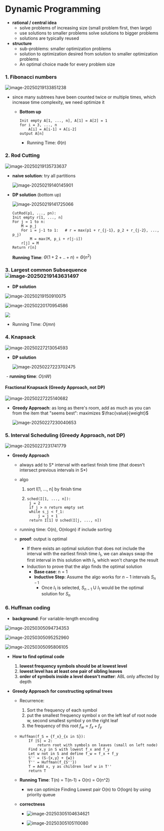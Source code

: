 # Dynamic Programming

- **rational / central idea**
  - solve problems of increasing size (small problem first, then large)
  - use solutions to smaller problems solve solutions to bigger problems
  - solutions are typically reused
- **structure**
  - sub-problems: smaller optimization problems
  - solution to optimization desired from solution to smaller optimization problems
  - An optimal choice made for every problem size

### 1. Fibonacci numbers

![image-20250219133851238](3.other_divide_conqur.assets/image-20250219133851238.png)

- since many subtrees have been counted twice or multiple times, which increase time complexity, we need optimize it

  - **Bottom up**

    ```pseudocode
    Init empty A[1, ..., n], A[1] = A[2] = 1
    for i = 3, ..., n
    	A[i] = A[i-1] + A[i-2]
    output A[n]
    ```

    - Running Time: $\Theta(n)$

  

  

### 2. Rod Cutting

![image-20250219135733637](3.other_divide_conqur.assets/image-20250219135733637.png)

- **naive solution**: try all partitions

  ![image-20250219140145901](3.other_divide_conqur.assets/image-20250219140145901.png)

- **DP solution** (bottom up)

  ![image-20250219141725066](3.other_divide_conqur.assets/image-20250219141725066.png)

  ```pseudocode
  CutRod(p1, ..., pn):
  Init empty r[1, ..., n]
  For j = 1 to n:
      M = p_j
      For i = j-1 to 1:   # r = max(p1 + r_{j-1}, p_2 + r_{j-2}, ..., p_j)
          M = max(M, p_i + r[j-i])
      r[j] = M
  Return r[n]
  ```

  **Running Time**: $\Theta(1+2+..+n) = \Theta(n^2)$



### 3. Largest common Subsequence![image-20250219143631497](3.other_divide_conqur.assets/image-20250219143631497.png)

- **DP solution** 

![image-20250219150910075](3.other_divide_conqur.assets/image-20250219150910075.png)

![image-20250220170954586](3.other_divide_conqur.assets/image-20250220170954586.png)

![      ](3.other_divide_conqur.assets/image-20250220171032390.png)

- Running Time: $O(mn)$



### 4. Knapsack

![image-20250227213054593](./3.dynamic_programming.assets/image-20250227213054593.png)

- **DP solution**

  ![image-20250227223702475](./3.dynamic_programming.assets/image-20250227223702475.png)

​	- **running time**: $O(nW)$



#### Fractional Knapsack (Greedy Approach, not DP)

![image-20250227225140682](./3.dynamic_programming.assets/image-20250227225140682.png)

- **Greedy Approach**: as long as there's room, add as much as you can from the item that "seems best": maximizes $\frac{value}{weight}$

  ![image-20250227230040653](./3.dynamic_programming.assets/image-20250227230040653.png)

  

### 5. Interval Scheduling (Greedy Approach, not DP)

![image-20250227231741779](./3.dynamic_programming.assets/image-20250227231741779.png)

- **Greedy Approach**

  - always add to S* interval with earliest finish time (that doesn't intersect previous intervals in S*)

  - algo

    1. sort I[1, ..., n] by finish time

    2. ```pseudocode
       sched(I[1, ..., n]):
       	j = 2
       	if j > n return empty set
       	while s_j < f_1:
       		j = j + 1
       	return I[1] U sched(I[j, ..., n])
       ```

  - running time: O(n), O(nlogn) if include sorting
  - **proof**: output is optimal
    - If there exists an optimal solution that does not include the interval with the earliest finish time $I_1$, we can always swap the first interval in this solution with $I_1$, which won't change the result
    - Induction to prove that the algo finds the optimal solution
      - **Base case**: n = 1
      - **Inductive Step**: Assume the algo works for $n-1$ intervals $S_{n-1}$
        - Once $I_1$ is selected, $S_{n-1}$ U $I_1$ would be the optimal solution for $S_n$



### 6. Huffman coding

- **background**: For variable-length encoding

![image-20250305094734353](./3.dynamic_programming.assets/image-20250305094734353.png)

![image-20250305095252960](./3.dynamic_programming.assets/image-20250305095252960.png)

![image-20250305095806105](./3.dynamic_programming.assets/image-20250305095806105.png)

- **How to find optimal code**
  1. **lowest frequency symbols should be at lowest level**
  1. **lowest level has at least one pair of sibling leaves**
  1. **order of symbols inside a level doesn't matter**: ABL only affected by depth


- **Greedy Approach for constructing optimal trees**

  - Recurrence: 

   	1. Sort the frequency of each symbol
   	2. put the smallest frequency symbol x on the left leaf of root node w, second smallest symbol y on the right leaf
   	3. the frequency of this root $f_{w} = f_x + f_y$

  - ```pseudocode
    Huffman(f_S = {f_x}_{x in S}):
    	If |S| = 2:
    		return root with symbols on leaves (small on left node)
    	Find x,y in S with lowest f_x and f_y
    	Let w not in S and define f_w = f_x + f_y
    	S'' = (S-{x,y} + {w})
    	T'' = Huffman(f_{S''})
    	T = Add x, y as children leaf w in T''
    	return T
    ```

  - **Running Time**: T(n) = T(n-1) + O(n) = O(n^2)

    - we can optimize Finding Lowest pair O(n) to O(logn) by using priority queue

  - **correctness**

    - ![image-20250305104634621](./3.dynamic_programming.assets/image-20250305104634621.png)

    - ![image-20250305105110080](./3.dynamic_programming.assets/image-20250305105110080.png)
